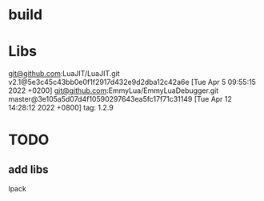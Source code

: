 # build


# Libs

git@github.com:LuaJIT/LuaJIT.git v2.1@5e3c45c43bb0e0f1f2917d432e9d2dba12c42a6e [Tue Apr 5 09:55:15 2022 +0200]
git@github.com:EmmyLua/EmmyLuaDebugger.git master@3e105a5d07d4f10590297643ea5fc17f71c31149 [Tue Apr 12 14:28:12 2022 +0800] tag: 1.2.9

# TODO

## add libs

lpack

